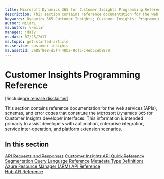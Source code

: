 ```yaml
---
title: Microsoft Dynamics 365 for Customer Insights Programming Reference | MicrosoftDocs
description: This section contains reference documentation for the web services, schemas, APIs, and error codes for Customer Insights service.
keywords: Dynamics 365 Customer Insights; Customer Insights; Programming Reference
author: Milar1
ms.author: v-milar
manager: jdaly
ms.date: 07/26/2017
ms.topic: get-started-article
ms.service: customer-insights 
ms.assetid: 3a85f8e8-d5f4-48b2-9cfc-c4ebcceb5870
---
```


Customer Insights Programming Reference
=======================================

[!include[pre release disclaimer](../../includes/cc-beta-prerelease-disclaimer.md)]

This section contains reference documentation for the web services (APIs), schemas, and error codes that constitute the Microsoft Dynamics 365 for Customer Insights developer interfaces. This information is intended primarily to assist developers with automation, enterprise integration, service inter-operation, and platform extension scenarios. 

<!-- For more information, visit TODO-CIS Developer Center, blog, other? --> 

## In this section
[API Requests and Responses](requestreponse.md)
[Customer Insights API Quick Reference](apiquickref.md) 
[Segmentation Query Language Reference](segquerylang.md)
[Metadata Type Definitions](metadatadefs.md)  
[Azure Resource Manager (ARM) API Reference](armapiref.md)  
[Hub API Reference](hubapiref.md)  
